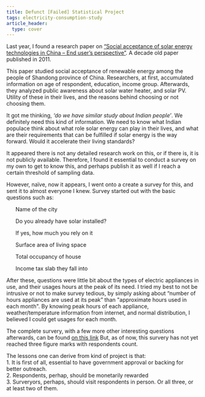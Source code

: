 ```yaml
---
title: Defunct [Failed] Statistical Project
tags: electricity-consumption-study
article_header:
  type: cover
---
```


<p>Last year, I found a research paper on <a href="https://www.sciencedirect.com/science/article/abs/pii/S0301421511000139" target ="_blank">“Social acceptance of solar energy technologies in China – End user’s perspective”</a>. A decade old paper published in 2011.</p>
<p>This paper studied social acceptance of renewable energy among the people of Shandong province of China. Researchers, at first, accumulated information on age of respondent, education, income group. Afterwards, they analyzed public awareness about solar water heater, and solar PV. 
Utility of these in their lives, and the reasons behind choosing or not choosing them.</p>
<p>It got me thinking, <i>‘do we have similar study about Indian people’</i>. We definitely need this kind of information. 
We need to know what Indian populace think about what role solar energy can play in their lives, and what are their requirements that can be fulfilled if solar energy is the way forward. Would it accelerate their living standards?</p>
<p>It appeared there is not any detailed research work on this, or if there is, it is not publicly available. Therefore, I found it essential to conduct a survey on my own to get to know this, and perhaps publish it as well if I reach a certain threshold of sampling data.</p>
<p>However, naïve, now it appears, I went onto a create a survey for this, and sent it to almost everyone I knew. Survey started out with the basic questions such as: </p>
<ul>Name of the city</ul>
<ul>Do you already have solar installed?</ul>
<ul>If yes, how much you rely on it</ul>
<ul>Surface area of living space</ul>
<ul>Total occupancy of house</ul>
<ul>Income tax slab they fall into</ul>
After these, questions were little bit about the types of electric appliances in use, and their usages hours at the peak of its need. I tried my best to not be intrusive or not to make survey tedious, by simply asking about “number of hours appliances are used at its peak” than "approximate hours used in each month". By knowing peak hours of each appliance, weather/temperature information from internet, and normal distribution, I believed I could get usages for each month.</p>
<p>The complete survery, with a few more other interesting questions afterwards, can be found <a href="https://forms.gle/XRMjFkhTvaJ9T2yH9" target="_blank">on this link</a> But, as of now, this survery has not yet reached three figure marks with respondents count.</p>
<p>The lessons one can derive from kind of project is that: <br>1. It is first of all, essential to have government approval or backing for better outreach. <br> 2. Respondents, perhap, should be monetarily rewarded <br>3. Surveryors, perhaps, should visit respondents in person. Or all three, or at least two of them. </p>
